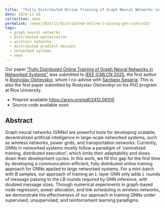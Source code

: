 ```yaml
---
title: '"Fully Distributed Online Training of Graph Neural Networks in Networked Systems" submitted to IEEE ICMLCN 2025.'
date: 2024-11-28
collection: news
permalink: /news/2024/11/distributed-online-training-gnn-icmlcn25/
tags:
  - graph neural networks
  - Distributed optimization
  - wireless networks
  - distributed gradient descent
  - networked systems
  - news
---
```


Our paper ["Fully Distributed Online Training of Graph Neural Networks in Networked Systems"](/publications/2024-11-28-distributed-online-training-gnns.html) was submitted to [IEEE ICMLCN 2025](https://icmlcn2025.ieee-icmlcn.org/), the first author is [Rostyslav Olshevskyi](https://www.linkedin.com/in/rostyslav-olshevskyi-20665b197/?originalSubdomain=de), whom I co-advise with [Santiago Segarra](https://segarra.rice.edu/). This is also the first paper submitted by Rostyslav Olshevskyi on his PhD program at Rice University.


- Preprint available <https://arxiv.org/pdf/2412.06105>
- Source code available soon

## Abstract

Graph neural networks (GNNs) are powerful tools for developing scalable, decentralized artificial intelligence in large-scale networked systems, such as wireless networks, power grids, and transportation networks. 
Currently, GNNs in networked systems mostly follow a paradigm of 'centralized training, distributed execution', which limits their adaptability and slows down their development cycles. 
In this work, we fill this gap for the first time by developing a communication-efficient, fully distributed online training approach for GNNs applied to large networked systems.
For a mini-batch with $B$ samples, our approach of training an $L$-layer GNN only adds $L$ rounds of message passing to the $LB$ rounds required by GNN inference, with doubled message sizes.
Through numerical experiments in graph-based node regression, power allocation, and link scheduling in wireless networks, we demonstrate the effectiveness of our approach in training GNNs under supervised, unsupervised, and reinforcement learning paradigms. 

